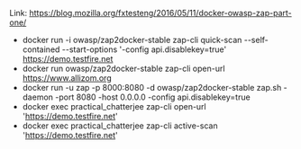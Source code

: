 Link: https://blog.mozilla.org/fxtesteng/2016/05/11/docker-owasp-zap-part-one/

- docker run -i owasp/zap2docker-stable zap-cli quick-scan --self-contained --start-options '-config api.disablekey=true' https://demo.testfire.net
- docker run owasp/zap2docker-stable zap-cli open-url https://www.allizom.org
- docker run -u zap -p 8000:8080 -d owasp/zap2docker-stable zap.sh -daemon -port 8080 -host 0.0.0.0 -config api.disablekey=true
- docker exec practical_chatterjee zap-cli open-url 'https://demo.testfire.net'
- docker exec practical_chatterjee zap-cli active-scan 'https://demo.testfire.net'
